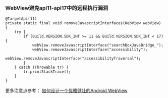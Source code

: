 ### WebView避免api11-api17中的远程执行漏洞
```
@TargetApi(11)
private static final void removeJavascriptInterfaces(WebView webView) {
    try {
        if (Build.VERSION.SDK_INT >= 11 && Build.VERSION.SDK_INT < 17) {
	        webView.removeJavascriptInterface("searchBoxJavaBridge_");
	        webView.removeJavascriptInterface("accessibility");
	        webView.removeJavascriptInterface("accessibilityTraversal");
        }
    } catch (Throwable tr) {
        tr.printStackTrace();
    }
}

```
更多注意点参考： [如何设计一个优雅健壮的Android WebView](https://juejin.im/post/5a94f9d15188257a63113a74?utm_source=gold_browser_extension)